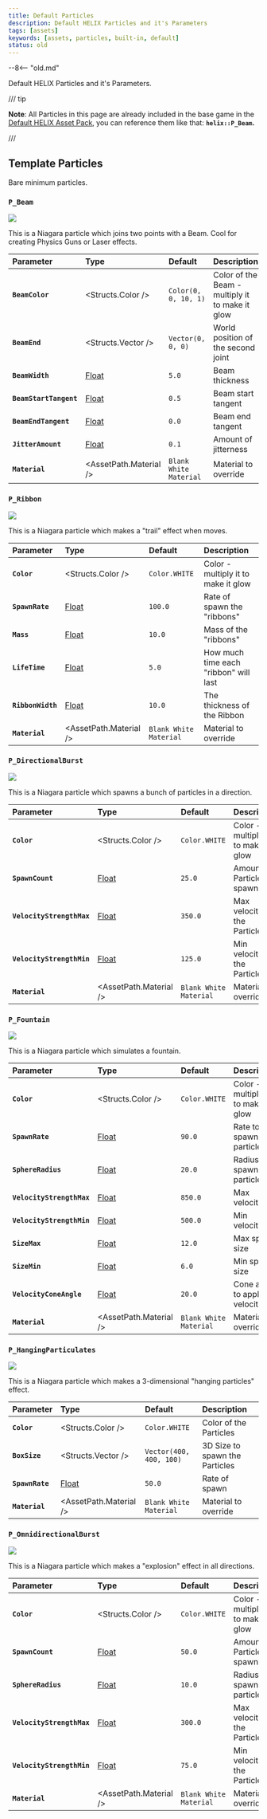 ```yaml
---
title: Default Particles
description: Default HELIX Particles and it's Parameters
tags: [assets]
keywords: [assets, particles, built-in, default]
status: old
---
```


--8<-- "old.md"


Default HELIX Particles and it's Parameters.

<!-- import { Structs, BasicType, AssetPath } from '@site/docs/components/_nanos.mdx'; -->

/// tip

**Note**: All Particles in this page are already included in the base game in the [Default HELIX Asset Pack](/assets-modding/default-asset-pack/default-assets-list.md), you can reference them like that: **`helix::P_Beam`.**

/// 

## Template Particles

Bare minimum particles.


### `P_Beam`

![](/img/docs/default-particles-beam.jpg)

This is a Niagara particle which joins two points with a Beam. Cool for creating Physics Guns or Laser effects.

| Parameter | Type | Default | Description |
| :--- | :--- | :--- | :--- |
| **`BeamColor`** | <Structs.Color /> | `Color(0, 0, 10, 1)` | Color of the Beam - multiply it to make it glow |
| **`BeamEnd`** | <Structs.Vector /> | `Vector(0, 0, 0)` | World position of the second joint |
| **`BeamWidth`** | [Float](/scripting-reference/classes/particle.mdx#setparameterfloat) | `5.0` | Beam thickness |
| **`BeamStartTangent`** | [Float](/scripting-reference/classes/particle.mdx#setparameterfloat) | `0.5` | Beam start tangent |
| **`BeamEndTangent`** | [Float](/scripting-reference/classes/particle.mdx#setparameterfloat) | `0.0` | Beam end tangent |
| **`JitterAmount`** | [Float](/scripting-reference/classes/particle.mdx#setparameterfloat) | `0.1` | Amount of jitterness |
| **`Material`** | <AssetPath.Material /> | `Blank White Material` | Material to override |


### `P_Ribbon`

![](/img/docs/default-particles-ribbon.jpg)

This is a Niagara particle which makes a "trail" effect when moves.

| Parameter | Type | Default | Description |
| :--- | :--- | :--- | :--- |
| **`Color`** | <Structs.Color /> | `Color.WHITE` | Color - multiply it to make it glow |
| **`SpawnRate`** | [Float](/scripting-reference/classes/particle.mdx#setparameterfloat) | `100.0` | Rate of spawn the "ribbons" |
| **`Mass`** | [Float](/scripting-reference/classes/particle.mdx#setparameterfloat) | `10.0` | Mass of the "ribbons" |
| **`LifeTime`** | [Float](/scripting-reference/classes/particle.mdx#setparameterfloat) | `5.0` | How much time each "ribbon" will last |
| **`RibbonWidth`** | [Float](/scripting-reference/classes/particle.mdx#setparameterfloat) | `10.0` | The thickness of the Ribbon |
| **`Material`** | <AssetPath.Material /> | `Blank White Material` | Material to override |


### `P_DirectionalBurst`

![](/img/docs/default-particles-directional-burst.jpg)

This is a Niagara particle which spawns a bunch of particles in a direction.

| Parameter | Type | Default | Description |
| :--- | :--- | :--- | :--- |
| **`Color`** | <Structs.Color /> | `Color.WHITE` | Color - multiply it to make it glow |
| **`SpawnCount`** | [Float](/scripting-reference/classes/particle.mdx#setparameterfloat) | `25.0` | Amount of Particles to spawn |
| **`VelocityStrengthMax`** | [Float](/scripting-reference/classes/particle.mdx#setparameterfloat) | `350.0` | Max velocity of the Particles |
| **`VelocityStrengthMin`** | [Float](/scripting-reference/classes/particle.mdx#setparameterfloat) | `125.0` | Min velocity of the Particles |
| **`Material`** | <AssetPath.Material /> | `Blank White Material` | Material to override |


### `P_Fountain`

![](/img/docs/default-particles-fountain.jpg)

This is a Niagara particle which simulates a fountain.

| Parameter | Type | Default | Description |
| :--- | :--- | :--- | :--- |
| **`Color`** | <Structs.Color /> | `Color.WHITE` | Color - multiply it to make it glow |
| **`SpawnRate`** | [Float](/scripting-reference/classes/particle.mdx#setparameterfloat) | `90.0` | Rate to spawn particles |
| **`SphereRadius`** | [Float](/scripting-reference/classes/particle.mdx#setparameterfloat) | `20.0` | Radius to spawn the particles |
| **`VelocityStrengthMax`** | [Float](/scripting-reference/classes/particle.mdx#setparameterfloat) | `850.0` | Max velocity |
| **`VelocityStrengthMin`** | [Float](/scripting-reference/classes/particle.mdx#setparameterfloat) | `500.0` | Min velocity |
| **`SizeMax`** | [Float](/scripting-reference/classes/particle.mdx#setparameterfloat) | `12.0` | Max sprite size |
| **`SizeMin`** | [Float](/scripting-reference/classes/particle.mdx#setparameterfloat) | `6.0` | Min sprite size |
| **`VelocityConeAngle`** | [Float](/scripting-reference/classes/particle.mdx#setparameterfloat) | `20.0` | Cone angle to apply velocity |
| **`Material`** | <AssetPath.Material /> | `Blank White Material` | Material to override |


### `P_HangingParticulates`

![](/img/docs/default-particles-hanging.jpg)

This is a Niagara particle which makes a 3-dimensional "hanging particles" effect.

| Parameter | Type | Default | Description |
| :--- | :--- | :--- | :--- |
| **`Color`** | <Structs.Color /> | `Color.WHITE` | Color of the Particles |
| **`BoxSize`** | <Structs.Vector /> | `Vector(400, 400, 100)` | 3D Size to spawn the Particles |
| **`SpawnRate`** | [Float](/scripting-reference/classes/particle.mdx#setparameterfloat) | `50.0` | Rate of spawn |
| **`Material`** | <AssetPath.Material /> | `Blank White Material` | Material to override |


### `P_OmnidirectionalBurst`

![](/img/docs/default-particles-omnidirectional-burst.jpg)

This is a Niagara particle which makes a "explosion" effect in all directions.

| Parameter | Type | Default | Description |
| :--- | :--- | :--- | :--- |
| **`Color`** | <Structs.Color /> | `Color.WHITE` | Color - multiply it to make it glow |
| **`SpawnCount`** | [Float](/scripting-reference/classes/particle.mdx#setparameterfloat) | `50.0` | Amount of Particles to spawn |
| **`SphereRadius`** | [Float](/scripting-reference/classes/particle.mdx#setparameterfloat) | `10.0` | Radius to spawn the particles |
| **`VelocityStrengthMax`** | [Float](/scripting-reference/classes/particle.mdx#setparameterfloat) | `300.0` | Max velocity of the Particles |
| **`VelocityStrengthMin`** | [Float](/scripting-reference/classes/particle.mdx#setparameterfloat) | `75.0` | Min velocity of the Particles |
| **`Material`** | <AssetPath.Material /> | `Blank White Material` | Material to override |

